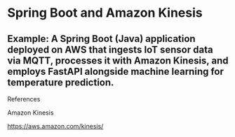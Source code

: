 # Spring Boot and Amazon Kinesis

## Example: A Spring Boot (Java) application deployed on AWS that ingests IoT sensor data via MQTT, processes it with Amazon Kinesis, and employs FastAPI alongside machine learning for temperature prediction.

References

Amazon Kinesis

https://aws.amazon.com/kinesis/

